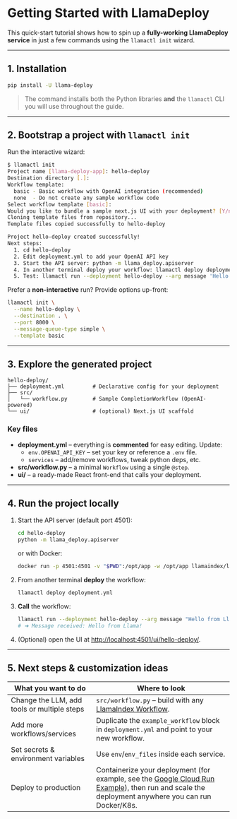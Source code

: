 # Getting Started with LlamaDeploy

This quick-start tutorial shows how to spin up a **fully-working LlamaDeploy service** in just a few commands using the `llamactl init` wizard.

---

## 1. Installation

```bash
pip install -U llama-deploy
```

> The command installs both the Python libraries **and** the `llamactl` CLI you will use throughout the guide.

---

## 2. Bootstrap a project with `llamactl init`

Run the interactive wizard:

```bash
$ llamactl init
Project name [llama-deploy-app]: hello-deploy
Destination directory [.]:
Workflow template:
  basic - Basic workflow with OpenAI integration (recommended)
  none  - Do not create any sample workflow code
Select workflow template [basic]:
Would you like to bundle a sample next.js UI with your deployment? [Y/n]: y
Cloning template files from repository...
Template files copied successfully to hello-deploy

Project hello-deploy created successfully!
Next steps:
  1. cd hello-deploy
  2. Edit deployment.yml to add your OpenAI API key
  3. Start the API server: python -m llama_deploy.apiserver
  4. In another terminal deploy your workflow: llamactl deploy deployment.yml
  5. Test: llamactl run --deployment hello-deploy --arg message 'Hello!'
```

Prefer a **non-interactive** run? Provide options up-front:

```bash
llamactl init \
  --name hello-deploy \
  --destination . \
  --port 8000 \
  --message-queue-type simple \
  --template basic
```

---

## 3. Explore the generated project

```
hello-deploy/
├── deployment.yml         # Declarative config for your deployment
├── src/
│   └── workflow.py        # Sample CompletionWorkflow (OpenAI-powered)
└── ui/                    # (optional) Next.js UI scaffold
```

### Key files

* **deployment.yml** – everything is **commented** for easy editing. Update:
  * `env.OPENAI_API_KEY` – set your key or reference a `.env` file.
  * `services` – add/remove workflows, tweak python deps, etc.
* **src/workflow.py** – a minimal `Workflow` using a single `@step`.
* **ui/** – a ready-made React front-end that calls your deployment.

---

## 4. Run the project locally

1. Start the API server (default port 4501):

   ```bash
   cd hello-deploy
   python -m llama_deploy.apiserver
   ```

   or with Docker:

   ```bash
   docker run -p 4501:4501 -v "$PWD":/opt/app -w /opt/app llamaindex/llama-deploy:main
   ```

2. From another terminal **deploy** the workflow:

   ```bash
   llamactl deploy deployment.yml
   ```

3. **Call** the workflow:

   ```bash
   llamactl run --deployment hello-deploy --arg message "Hello from Llama!"
   # ➜ Message received: Hello from Llama!
   ```

4. (Optional) open the UI at <http://localhost:4501/ui/hello-deploy/>.

---

## 5. Next steps & customization ideas

| What you want to do | Where to look |
|--------------------|---------------|
| Change the LLM, add tools or multiple steps | `src/workflow.py` – build with any [LlamaIndex Workflow](https://docs.llamaindex.ai/en/stable/understanding/workflows/). |
| Add more workflows/services | Duplicate the `example_workflow` block in `deployment.yml` and point to your new workflow. |
| Set secrets & environment variables | Use `env`/`env_files` inside each service. |
| Deploy to production | Containerize your deployment (for example, see the [Google Cloud Run Example](https://github.com/run-llama/llama_deploy/tree/main/examples/google_cloud_run)), then run and scale the deployment anywhere you can run Docker/K8s. |
